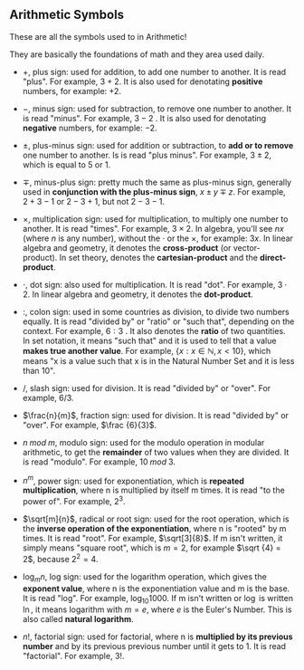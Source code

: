 ## Arithmetic Symbols

These are all the symbols used to in Arithmetic!

They are basically the foundations of math and they area used daily.

- $+$, plus sign: used for addition, to add one number to another. It is read "plus". For example, $3+2$. It is also used for denotating **positive** numbers, for example: $+2$.
  
- $−$, minus sign: used for subtraction, to remove one number to another. It is read "minus". For example, $3−2$ . It is also used for denotating **negative** numbers, for example: $-2$.

- $\pm$, plus-minus sign: used for addition or subtraction, to **add or to remove** one number to another. Is is read "plus minus". For example, $3 \pm 2$, which is equal to $5$ or $1$.

- $\mp$, minus-plus sign: pretty much the same as plus-minus sign, generally used in **conjunction with the plus-minus sign**, $x \pm y \mp z$. For example, $2 + 3 - 1$ or $2 - 3 + 1$, but not $2 - 3 - 1$.
  
- $×$, multiplication sign: used for multiplication, to multiply one number to another. It is read "times". For example, $3×2$. In algebra, you'll see $n x$ (where $n$ is any number), without the $⋅$ or the $×$, for example: $3x$.
  In linear algebra and geometry, it denotes the **cross-product** (or vector-product). In set theory, denotes the **cartesian-product** and the **direct-product**.
  
- $⋅$, dot sign: also used for multiplication. It is read "dot". For example, $3⋅2$. In linear algebra and geometry, it denotes the **dot-product**.
  
- $:$, colon sign: used in some countries as division, to divide two numbers equally. It is read "divided by" or "ratio" or "such that", depending on the context. For example, $6:3$ . It also denotes the **ratio** of two quantities.
  In set notation, it means "such that" and it is used to tell that a value **makes true another value**. For example, $\{ x : x \in \mathbb{N}, x < 10\}$, which means "x is a value such that x is in the Natural Number Set and it is less than 10".

- $/$, slash sign: used for division. It is read "divided by" or "over". For example, $6 / 3$.

- $\frac{n}{m}$, fraction sign: used for division. It is read "divided by" or "over". For example, $\frac {6}{3}$.

- $n \; mod \;m$, modulo sign: used for the modulo operation in modular arithmetic, to get the **remainder** of two values when they are divided. It is read "modulo". For example, $10 \; mod \;3$.

- $n^m$, power sign: used for exponentiation, which is **repeated multiplication**, where n is multiplied by itself m times. It is read "to the power of". For example,  $2^3$.

- $\sqrt[m]{n}$, radical or root sign: used for the root operation, which is the **inverse operation of the exponentiation**, where n is "rooted" by m times. It is read "root". For example, $\sqrt[3]{8}$.
  If m isn't written, it simply means "square root", which is $m = 2$, for example $\sqrt {4} = 2$, because $2^2 = 4$.

- $\log_{m} n$, log sign: used for the logarithm operation, which gives the **exponent value**, where n is the exponentiation value and m is the base. It is read "log". For example, $\log_{10} 1000$. If m isn't written or $\log$ is written $\ln$, it means logarithm with $m = e$, where $e$ is the Euler's Number. This is also called **natural logarithm**.

- $n!$, factorial sign: used for factorial, where n is **multiplied by its previous number** and by its previous previous number until it gets to 1. It is read "factorial". For example, $3!$.


## 
